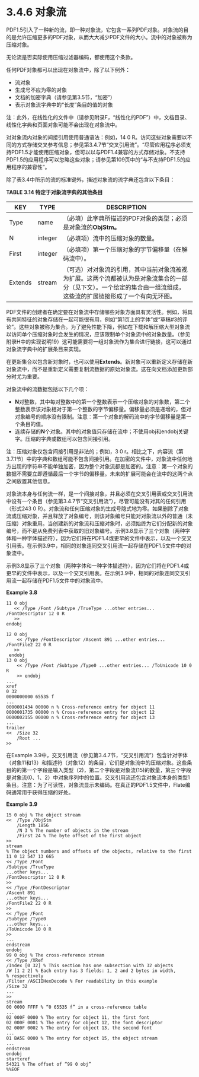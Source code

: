 # 3.4.6 对象流

PDF1.5引入了一种新的流，即一种对象流，它包含一系列PDF对象。对象流的目的是允许压缩更多的PDF对象，从而大大减少PDF文件的大小。流中的对象被称为压缩对象。

无论流是否实际使用压缩过滤器编码，都使用这个条款。

任何PDF对象都可以出现在对象流中，除了以下例外：

* 流对象
* 生成号不应为零的对象
* 文档的加密字典（请参见第3.5节，“加密”）
* 表示对象流字典中的“长度”条目的值的对象

注：此外，在线性化的文件中（请参见附录F，“线性化的PDF”）中，文档目录、线性化字典和页面对象可能不会出现在对象流中。

对对象流内对象的间接引用使用普通语法：例如，14 0 R。访问这些对象需要以不同的方式存储交叉参考信息；参见第3.4.7节“交叉引用流”。“尽管应用程序必须支持PDF1.5才能使用压缩对象，但可以以与PDF1.4兼容的方式存储对象。不支持PDF1.5的应用程序可以忽略这些对象；请参见第109页中的“与不支持PDF1.5的应用程序的兼容性”。

除了表3.4中所示的流的标准键外，描述对象流的流字典还包含以下条目：

**TABLE 3.14 特定于对象流字典的其他条目**

| KEY     | TYPE    | DESCRIPTION                                                                        |
| ------- | ------- | ---------------------------------------------------------------------------------- |
| Type    | name    | （必填）此字典所描述的PDF对象的类型；必须是对象流的**ObjStm。**                                             |
| N       | integer | （必填项）流中的压缩对象的数量。                                                                   |
| First   | integer | （必填项）第一个压缩对象的字节偏移量（在解码流中）。                                                         |
| Extends | stream  | （可选）对对象流的引用，其中当前对象流被视为扩展。这两个流都被认为是对象流集合的一部分（见下文）。一个给定的集合由一组流组成，这些流的扩展链接形成了一个有向无环图。 |

PDF文件的创建者在确定要在对象流中存储哪些对象方面具有灵活性。例如，将具有共同特征的对象存储在一起可能很有用，例如“第1页上的字体”或“草稿#3的评论”。这些对象被称为集合。为了避免性能下降，例如在下载和解压缩大型对象流以访问单个压缩对象时会发生的情况，应该限制单个对象流中的对象数量。（参见附录H中的实现说明19）这可能需要将一组对象流作为集合进行链接，这可以通过对象流字典中的扩展条目来实现。

在更新集合以包含新对象时，也可以使用**Extends**。新对象可以重新定义存储在新对象流中，而不是重新定义需要复制流数据的原始对象流。这在向文档添加更新部分时尤为重要。

对象流中的流数据包括以下几个项：

* **N**对整数，其中每对整数中的第一个整数表示一个压缩对象的对象数，第二个整数表示该对象相对于第一个整数的字节偏移量。偏移量必须是递增的，但对对象编号的顺序没有限制。注意：第一个对象的解码流中的字节偏移量是第一个条目的值。
* 连续存储的**N**个对象。其中的对象值只存储在流中；不使用obj和endobj关键字。压缩的字典或数组可以包含间接引用。

注：压缩对象仅包含间接引用是非法的；例如，3 0 r。相比之下，内容流（第3.7.1节）中的字典和数组可能不包含间接引用。在加密的文件中，对象流中任何地方出现的字符串不能单独加密，因为整个对象流都是加密的。注意：第一个对象的数据不需要立即遵循最后一个字节的偏移量。未来的扩展可能会在流中的这两个点之间放置其他信息。

对象流本身与任何流一样，是一个间接对象，并且必须在交叉引用表或交叉引用流中设有一个条目（参见第3.4.7节“交叉引用流”），尽管可能没有对其的任何引用（形式243 0 R）。对象流和任何压缩对象的生成号隐式地为零。如果删除了对象流或压缩对象，并且释放了对象编号，则该对象编号只能对对象流以外的普通（未压缩）对象重用。当创建新的对象流和压缩对象时，必须始终为它们分配新的对象编号，而不是从免费列表中获取的旧对象编号。示例3.8显示了三个对象（两种字体和一种字体描述符），因为它们将在PDF1.4或更早的文件中表示，以及一个交叉引用表。在示例3.9中，相同的对象连同交叉引用流一起存储在PDF1.5文件中的对象流中。

示例3.8显示了三个对象（两种字体和一种字体描述符），因为它们将在PDF1.4或更早的文件中表示，以及一个交叉引用表。在示例3.9中，相同的对象连同交叉引用流一起存储在PDF1.5文件中的对象流中。





**Example 3.8**

```
11 0 obj 
   << /Type /Font /Subtype /TrueType ...other entries... /FontDescriptor 12 0 R
   >> 
endobj 

12 0 obj 
    << /Type /FontDescriptor /Ascent 891 ...other entries... /FontFile2 22 0 R
   >>
 endobj 
13 0 obj 
    << /Type /Font /Subtype /Type0 ...other entries... /ToUnicode 10 0 R
    >> endobj
... 
xref 
0 32 
0000000000 65535 f 
... 
0000001434 00000 n % Cross-reference entry for object 11 
0000001735 00000 n % Cross-reference entry for object 12 
0000002155 00000 n % Cross-reference entry for object 13 
... 
trailer 
<<  /Size 32 
    /Root ...
>>
```

在Example 3.9中，交叉引用流（参见第3.4.7节，“交叉引用流”）包含针对字体（对象11和13）和描述符（对象12）的条目，它们是对象流中的压缩对象。这些条目的的第一个字段是输入类型（2)，第二个字段是对象流(15)的数量，第三个字段是对象流(0、1、2）中对象序列中的位置。交叉引用流还包含对象流本身的类型1条目。注意：为了可读性，对象流显示未编码。在真正的PDF1.5文件中，Flate编码通常用于获得压缩的好处。

**Example 3.9**

```
15 0 obj % The object stream
<<  /Type /ObjStm
    /Length 1856
    /N 3 % The number of objects in the stream
    /First 24 % The byte offset of the first object
>>
stream
% The object numbers and offsets of the objects, relative to the first
11 0 12 547 13 665
<< /Type /Font
/Subtype /TrueType
...other keys...
/FontDescriptor 12 0 R
>>
<< /Type /FontDescriptor
/Ascent 891
...other keys...
/FontFile2 22 0 R
>>
<< /Type /Font
/Subtype /Type0
...other keys...
/ToUnicode 10 0 R
>>
...
endstream
endobj
99 0 obj % The cross-reference stream
<< /Type /XRef
/Index [0 32] % This section has one subsection with 32 objects
/W [1 2 2] % Each entry has 3 fields: 1, 2 and 2 bytes in width,
% respectively
/Filter /ASCIIHexDecode % For readability in this example
/Size 32
... 
>>
stream
00 0000 FFFF % “0 65535 f” in a cross-reference table
...
02 000F 0000 % The entry for object 11, the first font
02 000F 0001 % The entry for object 12, the font descriptor
02 000F 0002 % The entry for object 13, the second font
...
01 BA5E 0000 % The entry for object 15, the object stream
...
endstream
endobj
startxref
54321 % The offset of “99 0 obj”
%%EOF
```
